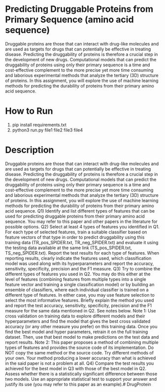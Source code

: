 # Predicting Druggable Proteins from Primary Sequence (amino acid sequence)

Druggable proteins are those that can interact with drug-like molecules and are used as targets for drugs
that can potentially be effective in treating disease. Predicting the druggability of proteins is therefore a
crucial step in the development of new drugs. Computational models that can predict the druggability of
proteins using only their primary sequence is a time and cost-effective complement to the more precise
yet more time consuming and laborious experimental methods that analyze the tertiary (3D) structure of
proteins. In this assignment, you will explore the use of machine learning methods for predicting the
durability of proteins from their primary amino acid sequence.

# How to Run

1. pip install requirements.txt
2. python3 run.py file1 file2 file3 file4

# Description
Druggable proteins are those that can interact with drug-like molecules and are used as targets for drugs
that can potentially be effective in treating disease. Predicting the druggability of proteins is therefore a
crucial step in the development of new drugs. Computational models that can predict the druggability of
proteins using only their primary sequence is a time and cost-effective complement to the more precise
yet more time consuming and laborious experimental methods that analyze the tertiary (3D) structure of
proteins. In this assignment, you will explore the use of machine learning methods for predicting the
durability of proteins from their primary amino acid sequence.
Q1) Identify and list different types of features that can be used for predicting druggable proteins from
their primary amino acid sequence. You may refer to this paper and other papers in the literature for
possible options.
Q2) Select at least 4 types of features you identified in Q1. For each type of selected features, train a
suitable classifier based on feature vectors of that type in order to predict druggability using this training
data (TR_pos_SPIDER.txt, TR_neg_SPIDER.txt) and evaluate it using the testing data available at the same
link (TS_pos_SPIDER.txt, TS_neg_SPIDER.txt). Report the test results for each type of features. When
reporting results, clearly indicate the features used, which classification model was used along with its
hyperparameters and report the accuracy, sensitivity, specificity, precision and the F1 measure.
Q3) Try to combine the different types of features you used in Q2. You may do this either at the level of
features (combining features from multiple types into a single feature vector and training a single
classification model) or by building an ensemble of classifiers, where each individual classifier is trained
on a different type of features. In either case, you may use feature selection to select the most informative
features. Briefly explain the method you used and report the test accuracy, sensitivity, specificity,
precision and the F1 measure for the same data mentioned in Q2. See notes below.
Note 1: Use cross validation on training data to explore different models and their
hyperparameters and find the model that gives the best cross validated accuracy (or any other
measure you prefer) on this training data. Once you find the best model and hyper parameters,
retrain it on the full training dataset. Then, use that best model to make predictions on the test
data and report results.
Note 2: This paper proposes a method of combining multiple types of features and provides the
source code of its implementation. Do NOT copy the same method or the source code. Try
different methods of your own. Your method producing a lower accuracy than what is achieved
in the said paper is not a problem at all.
Q4) Compare the test results you achieved for the best model in Q3 with those of the best model in Q2.
Assess whether there is a statistically significant difference between those two models. Use an
appropriate statistical test to support your answer and justify its use (you may refer to this paper as an
example).# DrugProtein
